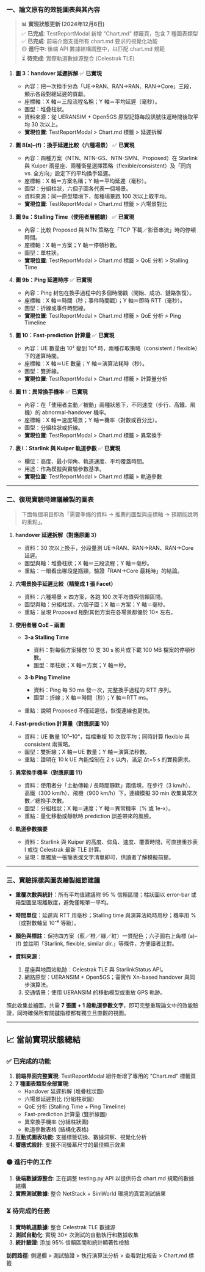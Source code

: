 ### 一、論文原有的效能圖表與其內容

> **📊 實現狀態更新 (2024年12月6日)**  
> ✅ **已完成**: TestReportModal 新增 "Chart.md" 標籤頁，包含 7 種圖表類型  
> ✅ **已完成**: 前端介面支援所有 chart.md 要求的視覺化功能  
> 🟡 **進行中**: 後端 API 數據結構調整中，以匹配 chart.md 規範  
> ⏳ **待完成**: 實際軌道數據源整合 (Celestrak TLE)

1. **圖 3：handover 延遲拆解** ✅ **已實現**

   * 內容：把一次換手分為「UE→RAN、RAN→RAN、RAN→Core」三段，顯示各段對總延遲的貢獻。
   * 座標軸：X 軸＝三段流程名稱；Y 軸＝平均延遲（毫秒）。
   * 圖型：堆疊柱狀。
   * 資料來源：從 UERANSIM + Open5GS 原型記錄每段訊號往返時間後取平均 30 次以上。
   * **實現位置**: TestReportModal > Chart.md 標籤 > 延遲拆解

2. **圖 8(a)–(f)：換手延遲比較（六種場景）** ✅ **已實現**

   * 內容：四種方案（NTN、NTN-GS、NTN-SMN、Proposed）在 Starlink 與 Kuiper 兩星座、兩種衛星選擇策略（flexible/consistent）及「同向 vs. 全方向」設定下的平均換手延遲。
   * 座標軸：X 軸＝方案名稱；Y 軸＝平均延遲（毫秒）。
   * 圖型：分組柱狀，六個子圖各代表一個場景。
   * 資料來源：同一原型環境下，每種場景跑 100 次以上取平均。
   * **實現位置**: TestReportModal > Chart.md 標籤 > 六場景對比

3. **圖 9a：Stalling Time（使用者層體驗）** ✅ **已實現**

   * 內容：比較 Proposed 與 NTN 策略在「TCP 下載／影音串流」時的停頓時間。
   * 座標軸：X 軸＝方案；Y 軸＝停頓秒數。
   * 圖型：單柱狀。
   * **實現位置**: TestReportModal > Chart.md 標籤 > QoE 分析 > Stalling Time

4. **圖 9b：Ping 延遲時序** ✅ **已實現**

   * 內容：Ping 封包在換手過程中的多個時間戳（開始、成功、鏈路恢復）。
   * 座標軸：X 軸＝時間（秒；事件時間戳）；Y 軸＝即時 RTT（毫秒）。
   * 圖型：折線或事件時間線。
   * **實現位置**: TestReportModal > Chart.md 標籤 > QoE 分析 > Ping Timeline

5. **圖 10：Fast-prediction 計算量** ✅ **已實現**

   * 內容：UE 數量由 10² 變到 10⁴ 時，兩種存取策略（consistent / flexible）下的運算時間。
   * 座標軸：X 軸＝UE 數量；Y 軸＝演算法耗時（秒）。
   * 圖型：雙折線。
   * **實現位置**: TestReportModal > Chart.md 標籤 > 計算量分析

6. **圖 11：異常換手機率** ✅ **已實現**

   * 內容：在「使用者主動／被動」兩種狀態下，不同速度（步行、高鐵、飛機）的 abnormal-handover 機率。
   * 座標軸：X 軸＝速度場景；Y 軸＝機率（對數或百分比）。
   * 圖型：分組柱狀或折線。
   * **實現位置**: TestReportModal > Chart.md 標籤 > 異常換手

7. **表 I：Starlink 與 Kuiper 軌道參數** ✅ **已實現**

   * 欄位：高度、最小仰角、軌道速度、平均覆蓋時間。
   * 用途：作為模擬與實驗參數基準。
   * **實現位置**: TestReportModal > Chart.md 標籤 > 軌道參數

---

### 二、復現實驗時建議繪製的圖表

> 下面每個項目即為「需要準備的資料 → 推薦的圖型與座標軸 → 預期能說明的重點」。

1. **handover 延遲拆解（對應原圖 3）**

   * 資料：30 次以上換手，分段量測 UE→RAN、RAN→RAN、RAN→Core 延遲。
   * 圖型與軸：堆疊柱狀；X 軸＝三段流程；Y 軸＝毫秒。
   * 重點：一眼看出哪段是瓶頸，驗證「RAN→Core 最耗時」的結論。

2. **六場景換手延遲比較（精簡成 1 張 Facet）**

   * 資料：六種場景 × 四方案，各跑 100 次平均值與信賴區間。
   * 圖型與軸：分組柱狀，六個子圖；X 軸＝方案；Y 軸＝毫秒。
   * 重點：呈現 Proposed 相對其他方案在各場景都優於 10× 左右。

3. **使用者層 QoE – 兩圖**

   * **3-a Stalling Time**

     * 資料：對每個方案播放 10 支 30 s 影片或下載 100 MB 檔案的停頓秒數。
     * 圖型：單柱狀；X 軸＝方案；Y 軸＝秒。
   * **3-b Ping Timeline**

     * 資料：Ping 每 50 ms 發一次，完整換手過程的 RTT 序列。
     * 圖型：折線；X 軸＝時間（秒）；Y 軸＝RTT ms。
   * 重點：說明 Proposed 不僅延遲低，恢復連線也更快。

4. **Fast-prediction 計算量（對應原圖 10）**

   * 資料：UE 數量 10²–10⁴，每檔重複 10 次取平均；同時計算 flexible 與 consistent 兩策略。
   * 圖型：雙折線；X 軸＝UE 數量；Y 軸＝演算法秒數。
   * 重點：證明在 10 k UE 內能控制在 2 s 以內，滿足 Δt=5 s 的實務需求。

5. **異常換手機率（對應原圖 11）**

   * 資料：使用者分「主動傳輸 / 長時間靜默」兩情境，在步行（3 km/h）、高鐵（300 km/h）、飛機（900 km/h）下，連續模擬 30 min 收集異常次數／總換手次數。
   * 圖型：分組柱狀；X 軸＝速度；Y 軸＝異常機率（% 或 1e-x）。
   * 重點：量化移動或靜默時 prediction 誤差帶來的風險。

6. **軌道參數摘要**

   * 資料：Starlink 與 Kuiper 的高度、仰角、速度、覆蓋時間，可直接重抄表 I 或從 Celestrak 最新 TLE 計算。
   * 呈現：單獨放一張簡表或文字清單即可，供讀者了解模擬前提。

---

### 三、實驗採樣與圖表繪製細節建議

* **重覆次數與統計**：所有平均值建議附 95 % 信賴區間；柱狀圖以 error-bar 或箱型圖呈現離散度，避免僅報單一平均。
* **時間單位**：延遲與 RTT 用毫秒；Stalling time 與演算法耗時用秒；機率用 %（或對數軸呈 10⁻⁶ 等級）。
* **顏色與標註**：保持四方案（藍／橙／綠／紅）一貫配色；六子圖右上角標 (a)–(f) 並註明「Starlink, flexible, similar dir.」等條件，方便讀者比對。
* **資料來源**：

  1. 星座與地面站軌跡：Celestrak TLE 與 StarlinkStatus API。
  2. 網路原型：UERANSIM + Open5GS；需實作 Xn-based handover 與同步演算法。
  3. 交通情景：使用 UERANSIM 的移動模型或重放 GPS 軌跡。

照此收集並繪圖，共需 **7 張圖 + 1 段軌道參數文字**，即可完整重現論文中的效能驗證，同時確保所有關鍵指標都有獨立且直觀的視圖。

---

## 📈 當前實現狀態總結

### ✅ 已完成的功能
1. **前端界面完整實現**: TestReportModal 組件新增了專用的 "Chart.md" 標籤頁
2. **7 種圖表類型全部實現**: 
   - Handover 延遲拆解 (堆疊柱狀圖)
   - 六場景延遲對比 (分組柱狀圖)
   - QoE 分析 (Stalling Time + Ping Timeline)
   - Fast-prediction 計算量 (雙折線圖)
   - 異常換手機率 (分組柱狀圖)
   - 軌道參數表格 (結構化表格)
3. **互動式圖表功能**: 支援標籤切換、數據洞察、視覺化分析
4. **響應式設計**: 支援不同螢幕尺寸的最佳顯示效果

### 🟡 進行中的工作
1. **後端數據源整合**: 正在調整 testing.py API 以提供符合 chart.md 規範的數據結構
2. **實際測試數據**: 整合 NetStack + SimWorld 環境的真實測試結果

### ⏳ 待完成的任務  
1. **實時軌道數據**: 整合 Celestrak TLE 數據源
2. **測試自動化**: 實現 30+ 次測試的自動執行和數據收集
3. **統計驗證**: 添加 95% 信賴區間和統計顯著性檢驗

**訪問路徑**: 側邊欄 > 測試驗證 > 執行演算法分析 > 查看對比報告 > Chart.md 標籤
